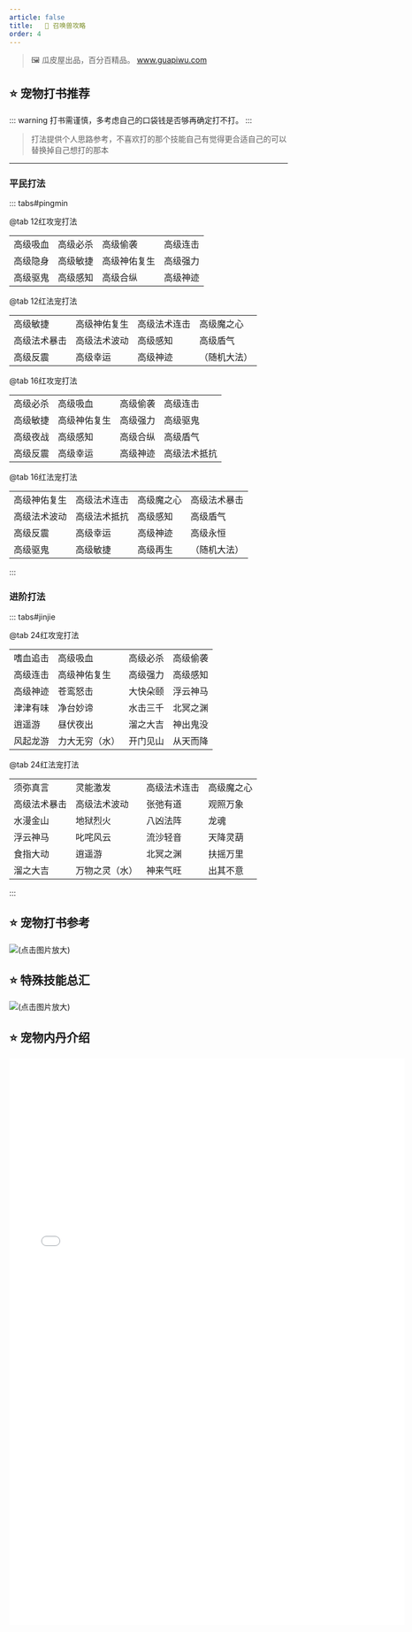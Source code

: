 ```yaml
---
article: false
title:   🐶 召唤兽攻略
order: 4
---
```


> 🖼️ 瓜皮屋出品，百分百精品。   www.guapiwu.com

## ⭐ 宠物打书推荐

::: warning  打书需谨慎，多考虑自己的口袋钱是否够再确定打不打。
:::

> 打法提供个人思路参考，不喜欢打的那个技能自己有觉得更合适自己的可以替换掉自己想打的那本

---

### 平民打法

::: tabs#pingmin

@tab 12红攻宠打法

<table width="100%">
    <tr>
        <td>高级吸血</td>
        <td>高级必杀</td>
        <td>高级偷袭</td>
        <td>高级连击</td>
    </tr>
    <tr>
        <td>高级隐身</td>
        <td>高级敏捷</td>
        <td>高级神佑复生</td>
        <td>高级强力</td>
    </tr>
    <tr>
        <td>高级驱鬼</td>
        <td>高级感知</td>
        <td>高级合纵</td>
        <td>高级神迹</td>
    </tr>
</table>

@tab 12红法宠打法

<table width="100%">
    <tr>
        <td>高级敏捷</td>
        <td>高级神佑复生</td>
        <td>高级法术连击</td>
        <td>高级魔之心</td>
    </tr>
    <tr>
        <td>高级法术暴击</td>
        <td>高级法术波动</td>
        <td>高级感知</td>
        <td>高级盾气</td>
    </tr>
    <tr>
        <td>高级反震</td>
        <td>高级幸运</td>
        <td>高级神迹</td>
        <td>（随机大法）</td>
    </tr>
</table>

@tab 16红攻宠打法

<table width="100%">
    <tr>
        <td>高级必杀</td>
        <td>高级吸血</td>
        <td>高级偷袭</td>
        <td>高级连击</td>
    </tr>
    <tr>
        <td>高级敏捷</td>
        <td>高级神佑复生</td>
        <td>高级强力</td>
        <td>高级驱鬼</td>
    </tr>
    <tr>
        <td>高级夜战</td>
        <td>高级感知</td>
        <td>高级合纵</td>
        <td>高级盾气</td>
    </tr>
    <tr>
        <td>高级反震</td>
        <td>高级幸运</td>
        <td>高级神迹</td>
        <td>高级法术抵抗</td>
    </tr>
</table>

@tab 16红法宠打法

<table width="100%">
    <tr>
        <td>高级神佑复生</td>
        <td>高级法术连击</td>
        <td>高级魔之心</td>
        <td>高级法术暴击</td>
    </tr>
    <tr>
        <td>高级法术波动</td>
        <td>高级法术抵抗</td>
        <td>高级感知</td>
        <td>高级盾气</td>
    </tr>
    <tr>
        <td>高级反震</td>
        <td>高级幸运</td>
        <td>高级神迹</td>
        <td>高级永恒</td>
    </tr>
    <tr>
        <td>高级驱鬼</td>
        <td>高级敏捷</td>
        <td>高级再生</td>
        <td>（随机大法）</td>
    </tr>
</table>

:::
### 进阶打法

::: tabs#jinjie

@tab 24红攻宠打法

<table width="100%">
    <tr>
        <td>嗜血追击</td>
        <td>高级吸血</td>
        <td>高级必杀</td>
        <td>高级偷袭</td>
    </tr>
    <tr>
        <td>高级连击</td>
        <td>高级神佑复生</td>
        <td>高级强力</td>
        <td>高级感知</td>
    </tr>
    <tr>
        <td>高级神迹</td>
        <td>苍鸾怒击</td>
        <td>大快朵颐</td>
        <td>浮云神马</td>
    </tr>
    <tr>
        <td>津津有味</td>
        <td>净台妙谛</td>
        <td>水击三千</td>
        <td>北冥之渊</td>
    </tr>
    <tr>
        <td>逍遥游</td>
        <td>昼伏夜出</td>
        <td>溜之大吉</td>
        <td>神出鬼没</td>
    </tr>
    <tr>
        <td>风起龙游</td>
        <td>力大无穷（水）</td>
        <td>开门见山</td>
        <td>从天而降</td>
    </tr>
</table>

@tab 24红法宠打法

<table width="100%">
    <tr>
        <td>须弥真言</td>
        <td>灵能激发</td>
        <td>高级法术连击</td>
        <td>高级魔之心</td>
    </tr>
    <tr>
        <td>高级法术暴击</td>
        <td>高级法术波动</td>
        <td>张弛有道</td>
        <td>观照万象</td>
    </tr>
    <tr>
        <td>水漫金山</td>
        <td>地狱烈火</td>
        <td>八凶法阵</td>
        <td>龙魂</td>
    </tr>
    <tr>
        <td>浮云神马</td>
        <td>叱咤风云</td>
        <td>流沙轻音</td>
        <td>天降灵葫</td>
    </tr>
    <tr>
        <td>食指大动</td>
        <td>逍遥游</td>
        <td>北冥之渊</td>
        <td>扶摇万里</td>
    </tr>
    <tr>
        <td>溜之大吉</td>
        <td>万物之灵（水）</td>
        <td>神来气旺</td>
        <td>出其不意</td>
    </tr>
</table>

:::

## ⭐ 宠物打书参考

![](/宝宝打书参考.jpg "(点击图片放大)")

## ⭐ 特殊技能总汇

![](/特殊技能总汇.jpg "(点击图片放大)")

## ⭐ 宠物内丹介绍

<div class="iframediv"><iframe src="/table/召唤兽内丹.htm" frameBorder="0" scrolling="no" style="width: 715px;height: 1024px;"></iframe></div>